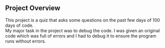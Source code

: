 ## Project Overview  
This project is a quiz that asks some questions on the past few days of 100 days of code.  
My major task in the project was to debug the code. I was given an original code which was full of errors and I had to debug it to ensure the program runs without errors.
